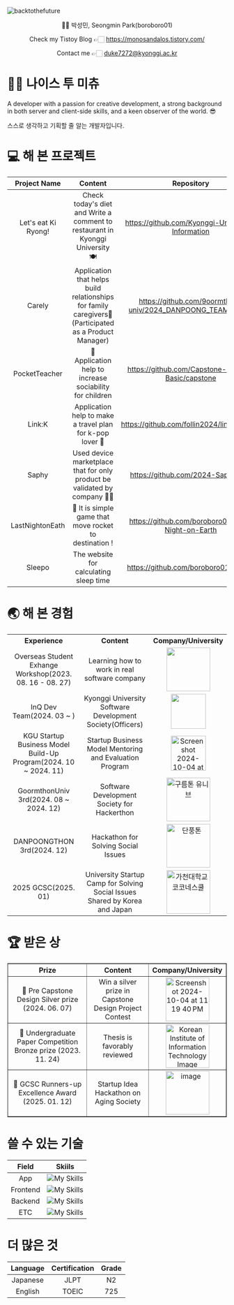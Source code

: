 ![backtothefuture](https://github.com/boroboro01/boroboro01/assets/98679575/b442db09-fe60-46cc-9a15-6d31629c247a)

<div align = 'center'>
  👶🏻 박성민, Seongmin Park(boroboro01)

  Check my Tistoy Blog 👉🏻 https://monosandalos.tistory.com/
  
  Contact me 👉🏻 [duke7272@kyonggi.ac.kr](mailto:duke7272@kyonggi.ac.kr)
</div>


👋🏻 나이스 투 미츄
==================
A developer with a passion for creative development, a strong background in both server and client-side skills, and a keen observer of the world. 😎

스스로 생각하고 기획할 줄 알는 개발자입니다.

💻 해 본 프로젝트
==================
|Project Name|Content|Repository|Skill|
|:------:|:---:|:---:|:---:|
|Let's eat Ki Ryong!|Check today's diet and Write a comment to restaurant in Kyonggi University 🍽️|https://github.com/Kyonggi-Univ-Diet-Information|![My Skills](https://go-skill-icons.vercel.app/api/icons?i=spring&theme=light)![My Skills](https://go-skill-icons.vercel.app/api/icons?i=react&theme=light)|
|Carely|Application that helps build relationships for family caregivers🤍 (Participated as a Product Manager)|https://github.com/9oormthon-univ/2024_DANPOONG_TEAM_43_FE|![My Skills](https://go-skill-icons.vercel.app/api/icons?i=notion&theme=light)|
|PocketTeacher|🌱 Application help to increase sociability for children|https://github.com/Capstone-Project-Basic/capstone|![My Skills](https://go-skill-icons.vercel.app/api/icons?i=flutter&theme=light)|
|Link:K|Application help to make a travel plan for k-pop lover 💓|https://github.com/follin2024/link_apppart|![My Skills](https://go-skill-icons.vercel.app/api/icons?i=flutter&theme=light)|
|Saphy|Used device marketplace that for only product be validated by company 🤝🏻|https://github.com/2024-Saphy/App|![My Skills](https://go-skill-icons.vercel.app/api/icons?i=flutter&theme=light)|
|LastNightonEath|🚀 It is simple game that move rocket to destination !|https://github.com/boroboro01/Last-Night-on-Earth|![My Skills](https://go-skill-icons.vercel.app/api/icons?i=unity&theme=light)|
|Sleepo|The website for calculating sleep time|https://github.com/boroboro01/Sleepo|![My Skills](https://go-skill-icons.vercel.app/api/icons?i=javascript&theme=light)|


🌏 해 본 경험
==================
<table>
  <tr>
    <th>Experience</th>
    <th>Content</th>
    <th>Company/University</th>
  </tr>
  <tr>
    <td align="center">Overseas Student Exhange Workshop(2023. 08. 16 - 08. 27)</td>
    <td align="center">Learning how to work in real software company</td>
    <td align="center"><img src="https://github.com/user-attachments/assets/b0e459de-ca12-49af-8fc5-b8925693f77a" width="100"></td>
  </tr>
  <tr>
    <td align="center">InQ Dev Team(2024. 03 ~ )</td>
    <td align="center">Kyonggi University Software Development Society(Officers)</td>
    <td align="center"><img src="https://github.com/user-attachments/assets/a303c76f-7af9-428d-894e-0fd18370f3e2" width="80"></td>
  </tr>
    <tr>
    <td align="center">KGU Startup Business Model Build-Up Program(2024. 10 ~ 2024. 11)</td>
    <td align="center">Startup Business Model Mentoring and Evaluation Program</td>
    <td align="center"><img width="80" alt="Screenshot 2024-10-04 at 11 19 40 PM" src="https://github.com/user-attachments/assets/80632cdb-22e6-4be0-809f-e650b7529fcf"></td>
  </tr>
  <tr>
    <td align="center">GoormthonUniv 3rd(2024. 08 ~ 2024. 12)</td>
    <td align="center">Software Development Society for Hackerthon</td>
    <td align="center"><img width="100" alt="구름톤 유니브" src="https://github.com/user-attachments/assets/cb26a99e-4f9f-44d4-9860-7f7c9bdaccb3"></td>
  </tr>
    <tr>
    <td align="center">DANPOONGTHON 3rd(2024. 12)</td>
    <td align="center">Hackathon for Solving Social Issues</td>
    <td align="center"><img width="100" alt="단풍톤" src="https://github.com/user-attachments/assets/1df594f6-7bd3-4283-898a-cc1140db55e4"></td>
  </tr>
    <tr>
    <td align="center">2025 GCSC(2025. 01)</td>
    <td align="center">University Startup Camp for Solving Social Issues Shared by Korea and Japan</td>
    <td align="center"><img width="100" alt="가천대학교 코코네스쿨" src="https://github.com/user-attachments/assets/747020d6-4ebe-4943-94f9-5d5240c748b4"></td>
  </tr>
</table>




🏆 받은 상
==================
<table border="1" cellspacing="0" cellpadding="10" align="center">
  <tr>
    <th>Prize</th>
    <th>Content</th>
    <th>Company/University</th>
  </tr>
  <tr>
    <td align="center">🥈 Pre Capstone Design Silver prize (2024. 06. 07)</td>
    <td align="center">Win a silver prize in Capstone Design Project Contest</td>
    <td align="center"><img width="100" alt="Screenshot 2024-10-04 at 11 19 40 PM" src="https://github.com/user-attachments/assets/80632cdb-22e6-4be0-809f-e650b7529fcf"></td>
  </tr>
  <tr>
    <td align="center">🥉 Undergraduate Paper Competition Bronze prize (2023. 11. 24)</td>
    <td align="center">Thesis is favorably reviewed</td>
    <td align="center"><img src="https://github.com/user-attachments/assets/867e8d6e-86b9-4d29-8d7f-8c97520c8d8f" alt="Korean Institute of Information Technology Image" width="100"></td>
  </tr>
  <tr>
    <td align="center">🥈 GCSC Runners-up Excellence Award (2025. 01. 12)</td>
    <td align="center">Startup Idea Hackathon on Aging Society</td>
    <td align="center"><img width="100" alt="image" src="https://github.com/user-attachments/assets/335faf8e-589f-47e7-9acb-8ae3f0c7f567" /></td>
  </tr>
</table>




쓸 수 있는 기술
==================
|Field|Skiils|
|:------:|:---:|
|App|![My Skills](https://go-skill-icons.vercel.app/api/icons?i=dart,flutter&theme=light)|
|Frontend|![My Skills](https://go-skill-icons.vercel.app/api/icons?i=typescript,react&theme=light)|
|Backend|![My Skills](https://go-skill-icons.vercel.app/api/icons?i=java,spring&theme=light)|
|ETC|![My Skills](https://go-skill-icons.vercel.app/api/icons?i=jenkins,docker,aws&theme=light)|


더 많은 것
==================
|Language|Certification|Grade|
|:------:|:---:|:---:|
|Japanese|JLPT|N2|
|English|TOEIC|725|

